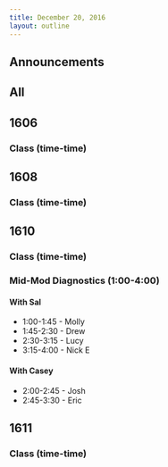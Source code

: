 ```yaml
---
title: December 20, 2016
layout: outline
---
```



## Announcements


## All

## 1606

### Class (time-time)

## 1608

### Class (time-time)

## 1610

### Class (time-time)

### Mid-Mod Diagnostics (1:00-4:00)

#### With Sal

* 1:00-1:45 - Molly
* 1:45-2:30 - Drew
* 2:30-3:15 - Lucy
* 3:15-4:00 - Nick E

#### With Casey

* 2:00-2:45 - Josh
* 2:45-3:30 - Eric

## 1611

### Class (time-time)
